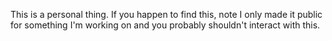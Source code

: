 This is a personal thing. If you happen to find this, note I only made it public for something I'm working on and you probably shouldn't interact with this.
